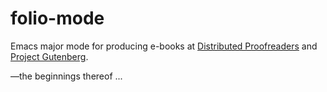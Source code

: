 folio-mode
==========

Emacs major mode for producing e-books at [Distributed Proofreaders](http://pgdp.net) and [Project Gutenberg](http://gutenberg.org).

&mdash;the beginnings thereof ...
